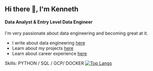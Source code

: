 ## Hi there 👋, I'm Kenneth 
#### Data Analyst & Entry Level Data Engineer

I'm very passionate about data engineering and becoming great at it.

- I write about data engineering [here](https://kenchinedu.site/blogs/) 
- Learn about my projects [here](https://kenchinedu.site/projects/)
- Learn about career experience [here](https://www.linkedin.com/in/a-kenneth-chinedu-5b1342151/)  

Skills: PYTHON / SQL / GCP/ DOCKER 
[![Top Langs](https://github-readme-stats-git-masterrstaa-rickstaa.vercel.app/api/top-langs/?username=kennethchinedu)](https://github.com/kennethchinedu/github-readme-stats)
